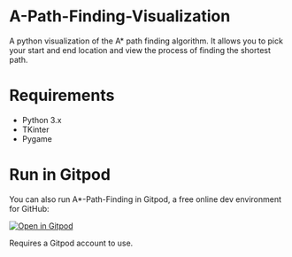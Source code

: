 # A-Path-Finding-Visualization
A python visualization of the A* path finding algorithm. It allows you to pick your start and end location and view the process of finding the shortest path.

# Requirements
- Python 3.x
- TKinter
- Pygame

# Run in Gitpod

You can also run A*-Path-Finding in Gitpod, a free online dev environment for GitHub:

[![Open in Gitpod](https://gitpod.io/button/open-in-gitpod.svg)]()

Requires a Gitpod account to use.


